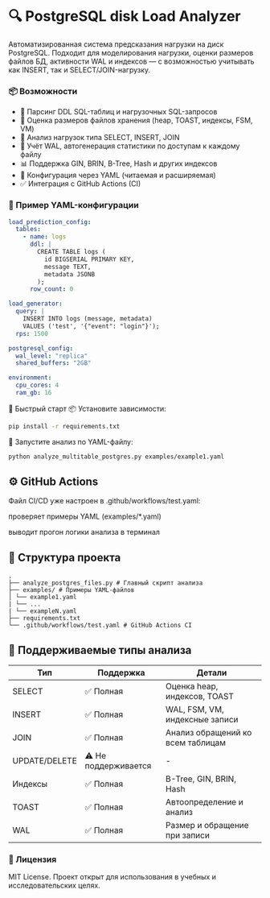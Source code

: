 # 🔍 PostgreSQL disk Load Analyzer
Автоматизированная система предсказания нагрузки на диск PostgreSQL.
Подходит для моделирования нагрузки, оценки размеров файлов БД, активности WAL и индексов — с возможностью учитывать как INSERT, так и SELECT/JOIN-нагрузку.

### 📦 Возможности

- 📑 Парсинг DDL SQL-таблиц и нагрузочных SQL-запросов
- 🧮 Оценка размеров файлов хранения (heap, TOAST, индексы, FSM, VM)
- 💾 Анализ нагрузок типа SELECT, INSERT, JOIN
- 🔁 Учёт WAL, автогенерация статистики по доступам к каждому файлу
- 📊 Поддержка GIN, BRIN, B-Tree, Hash и других индексов
- 🔧 Конфигурация через YAML (читаемая и расширяемая)
- ✅ Интеграция с GitHub Actions (CI)

### 📁 Пример YAML-конфигурации

```yaml
load_prediction_config:
  tables:
    - name: logs
      ddl: |
        CREATE TABLE logs (
          id BIGSERIAL PRIMARY KEY,
          message TEXT,
          metadata JSONB
        );
      row_count: 0

load_generator:
  query: |
    INSERT INTO logs (message, metadata)
    VALUES ('test', '{"event": "login"}');
  rps: 1500

postgresql_config:
  wal_level: "replica"
  shared_buffers: "2GB"

environment:
  cpu_cores: 4
  ram_gb: 16
```

🚀 Быстрый старт
📦 Установите зависимости:

```bash
pip install -r requirements.txt
```

🧪 Запустите анализ по YAML-файлу:

```bash
python analyze_multitable_postgres.py examples/example1.yaml
```

## ⚙️ GitHub Actions

Файл CI/CD уже настроен в .github/workflows/test.yaml:

проверяет примеры YAML (examples/*.yaml)

выводит прогон логики анализа в терминал

## 📁 Структура проекта

```
.
├── analyze_postgres_files.py # Главный скрипт анализа
├── examples/ # Примеры YAML-файлов
│ └── example1.yaml
| └── ...
| └── exampleN.yaml
├── requirements.txt
└── .github/workflows/test.yaml # GitHub Actions CI
```

## 🧠 Поддерживаемые типы анализа

| Тип          | Поддержка       | Детали                                  |
|--------------|-----------------|-----------------------------------------|
| SELECT       | ✅ Полная       | Оценка heap, индексов, TOAST            |
| INSERT       | ✅ Полная       | WAL, FSM, VM, индексные записи         |
| JOIN         | ✅ Полная       | Анализ обращений ко всем таблицам       |
| UPDATE/DELETE| ⚠️ Не поддерживается | -                                   |
| Индексы      | ✅ Полная       | B-Tree, GIN, BRIN, Hash                 |
| TOAST        | ✅ Полная       | Автоопределение и анализ                |
| WAL          | ✅ Полная       | Размер и обращение при записи           |

### 📜 Лицензия
MIT License. Проект открыт для использования в учебных и исследовательских целях.
